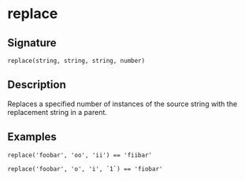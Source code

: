 # replace

## Signature

`replace(string, string, string, number)`

## Description

Replaces a specified number of instances of the source string with the replacement string in a parent.

## Examples

```
replace('foobar', 'oo', 'ii') == 'fiibar'
```

```
replace('foobar', 'o', 'i', `1`) == 'fiobar'
```
